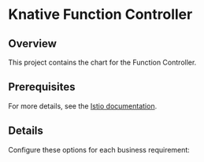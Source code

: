 # Knative Function Controller

## Overview

This project contains the chart for the Function Controller.

## Prerequisites

For more details, see the [Istio documentation](https://istio.io/docs/).

## Details

Configure these options for each business requirement:
